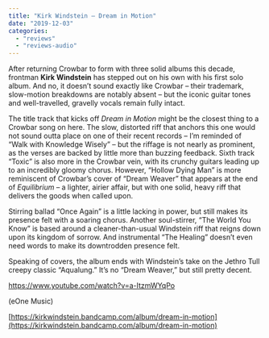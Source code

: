 ```yaml
---
title: "Kirk Windstein – Dream in Motion"
date: "2019-12-03"
categories: 
  - "reviews"
  - "reviews-audio"
---
```


After returning Crowbar to form with three solid albums this decade, frontman **Kirk Windstein** has stepped out on his own with his first solo album. And no, it doesn’t sound exactly like Crowbar – their trademark, slow-motion breakdowns are notably absent – but the iconic guitar tones and well-travelled, gravelly vocals remain fully intact.

The title track that kicks off _Dream in Motion_ might be the closest thing to a Crowbar song on here. The slow, distorted riff that anchors this one would not sound outta place on one of their recent records – I’m reminded of “Walk with Knowledge Wisely” – but the riffage is not nearly as prominent, as the verses are backed by little more than buzzing feedback. Sixth track “Toxic” is also more in the Crowbar vein, with its crunchy guitars leading up to an incredibly gloomy chorus. However, “Hollow Dying Man” is more reminiscent of Crowbar’s cover of “Dream Weaver” that appears at the end of _Equilibrium_ – a lighter, airier affair, but with one solid, heavy riff that delivers the goods when called upon.

Stirring ballad “Once Again” is a little lacking in power, but still makes its presence felt with a soaring chorus. Another soul-stirrer, “The World You Know” is based around a cleaner-than-usual Windstein riff that reigns down upon its kingdom of sorrow. And instrumental “The Healing” doesn’t even need words to make its downtrodden presence felt.

Speaking of covers, the album ends with Windstein’s take on the Jethro Tull creepy classic “Aqualung.” It’s no “Dream Weaver,” but still pretty decent.

https://www.youtube.com/watch?v=a-ItzmWYqPo

(eOne Music)

[https://kirkwindstein.bandcamp.com/album/dream-in-motion](https://kirkwindstein.bandcamp.com/album/dream-in-motion)
